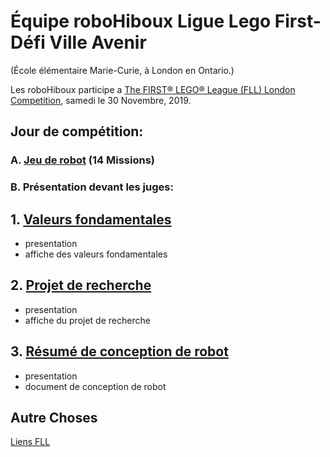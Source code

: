 # Équipe roboHiboux Ligue Lego First- Défi Ville Avenir 
(École élémentaire Marie-Curie, à London en Ontario.)

Les roboHiboux participe a [The FIRST® LEGO® League (FLL) London Competition](https://www.eng.uwo.ca/outreach/first-robotics/lego-league/), samedi le 30 Novembre, 2019.

## Jour de compétition:

### A. [Jeu de robot](jeudurobot.md) (14 Missions)

### B. Présentation devant les juges:

## 1. [Valeurs fondamentales](valeurs.md)
* presentation
* affiche des valeurs fondamentales

## 2. [Projet de recherche](projet.md)
* presentation
* affiche du projet de recherche

## 3. [Résumé de conception de robot](http://fll.larobotics.org/resources/Robot_Design_Executive_Summay_LA.pdf)
* presentation
* document de conception de robot

## Autre Choses

[Liens FLL](liens.md)
